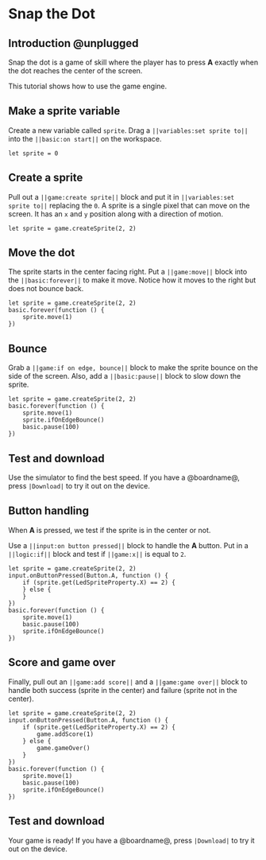 # Snap the Dot

## Introduction @unplugged

Snap the dot is a game of skill where the player has to press **A** exactly when the dot reaches the center of the screen.

This tutorial shows how to use the game engine.

## Make a sprite variable

Create a new variable called `sprite`. Drag a ``||variables:set sprite to||`` into the ``||basic:on start||`` on the workspace. 

```blocks
let sprite = 0
```
## Create a sprite

Pull out a ``||game:create sprite||`` block and put it in ``||variables:set sprite to||`` replacing the `0`. A sprite is a single pixel that can move on the screen. It has an ``x`` and ``y`` position along with a direction of motion.

```blocks
let sprite = game.createSprite(2, 2)
```

## Move the dot

The sprite starts in the center facing right. Put a ``||game:move||`` block into the ``||basic:forever||`` to make it move. Notice how it moves to the right but does not bounce back.

```blocks
let sprite = game.createSprite(2, 2)
basic.forever(function () {
    sprite.move(1)
})
```

## Bounce

Grab a ``||game:if on edge, bounce||`` block to make the sprite bounce on the side of the screen. Also, add a ``||basic:pause||`` block to slow down the sprite.

```blocks
let sprite = game.createSprite(2, 2)
basic.forever(function () {
    sprite.move(1)
    sprite.ifOnEdgeBounce()
    basic.pause(100)
})
```

## Test and download

Use the simulator to find the best speed. If you have a @boardname@, press ``|Download|`` to try it out on the device.

## Button handling

When **A** is pressed, we test if the sprite is in the center or not.

Use a ``||input:on button pressed||`` block to handle the **A** button. Put in a ``||logic:if||`` block and test if ``||game:x||`` is equal to `2`.

```blocks
let sprite = game.createSprite(2, 2)
input.onButtonPressed(Button.A, function () {
    if (sprite.get(LedSpriteProperty.X) == 2) {
    } else {
    }
})
basic.forever(function () {
    sprite.move(1)
    basic.pause(100)
    sprite.ifOnEdgeBounce()
})
```

## Score and game over

Finally, pull out an ``||game:add score||`` and a ``||game:game over||`` block to handle both success (sprite in the center) and failure (sprite not in the center).

```blocks
let sprite = game.createSprite(2, 2)
input.onButtonPressed(Button.A, function () {
    if (sprite.get(LedSpriteProperty.X) == 2) {
        game.addScore(1)
    } else {
        game.gameOver()
    }
})
basic.forever(function () {
    sprite.move(1)
    basic.pause(100)
    sprite.ifOnEdgeBounce()
})
```

## Test and download

Your game is ready! If you have a @boardname@, press ``|Download|`` to try it out on the device.
